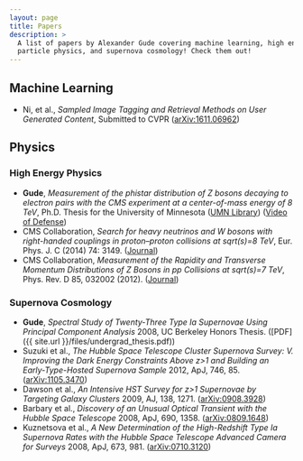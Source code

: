 ```yaml
---
layout: page
title: Papers
description: >
  A list of papers by Alexander Gude covering machine learning, high energy
  particle physics, and supernova cosmology! Check them out!
---
```


## Machine Learning

- Ni, et al., *Sampled Image Tagging and Retrieval Methods on User Generated
  Content*, Submitted to CVPR
  ([arXiv:1611.06962](https://arxiv.org/abs/1611.06962))

## Physics

### High Energy Physics

- **Gude**, *Measurement of the phistar distribution of Z bosons decaying to
  electron pairs with the CMS experiment at a center-of-mass energy of 8 TeV*,
  Ph.D. Thesis for the University of Minnesota ([UMN
  Library](http://hdl.handle.net/11299/175445)) ([Video of
  Defense](https://www.youtube.com/watch?v=oEcGh5ds4D8))
- CMS Collaboration, *Search for heavy neutrinos and W bosons with
  right-handed couplings in proton–proton collisions at sqrt(s)=8 TeV*, Eur.
  Phys. J. C (2014) 74: 3149.
  ([Journal](http://dx.doi.org/10.1140/epjc/s10052-014-3149-z))
- CMS Collaboration, *Measurement of the Rapidity and Transverse Momentum
  Distributions of Z Bosons in pp Collisions at sqrt(s)=7 TeV*, Phys. Rev. D
  85, 032002 (2012). ([Journal](http://dx.doi.org/10.1103/PhysRevD.85.032002))

### Supernova Cosmology

- **Gude**, *Spectral Study of Twenty-Three Type Ia Supernovae Using Principal
  Component Analysis* 2008, UC Berkeley Honors Thesis.
  ([PDF]({{ site.url }}/files/undergrad_thesis.pdf))
- Suzuki et al., *The Hubble Space Telescope Cluster Supernova Survey: V.
  Improving the Dark Energy Constraints Above z\>1 and Building an
  Early-Type-Hosted Supernova Sample* 2012, ApJ, 746, 85.
  ([arXiv:1105.3470](http://arxiv.org/abs/1105.3470))
- Dawson et al., *An Intensive HST Survey for z\>1 Supernovae by Targeting
  Galaxy Clusters* 2009, AJ, 138, 1271.
  ([arXiv:0908.3928](http://arxiv.org/abs/0908.3928))
- Barbary et al., *Discovery of an Unusual Optical Transient with the Hubble
  Space Telescope* 2008, ApJ, 690, 1358.
  ([arXiv:0809.1648](http://arxiv.org/abs/0809.1648))
- Kuznetsova et al., *A New Determination of the High-Redshift Type Ia
  Supernova Rates with the Hubble Space Telescope Advanced Camera for Surveys*
  2008, ApJ, 673, 981. ([arXiv:0710.3120](http://arxiv.org/abs/0710.3120))
